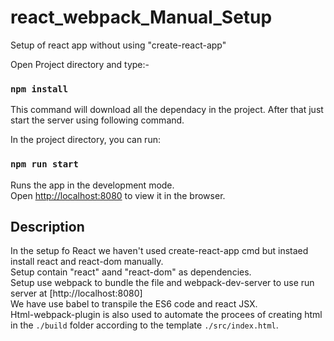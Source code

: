 # react_webpack_Manual_Setup
Setup of react app without using "create-react-app"

Open Project directory and type:-
### `npm install`

This command will download all the dependacy in the project. After that just start the server using following command.

In the project directory, you can run:

### `npm run start`

Runs the app in the development mode.<br>
Open [http://localhost:8080](http://localhost:8080) to view it in the browser.

## Description

In the setup fo React we haven't used create-react-app cmd but instaed install react and react-dom manually.</br>
Setup contain "react" aand "react-dom" as dependencies.</br>
Setup use webpack to bundle the file and webpack-dev-server to use run server at [http://localhost:8080]</br>
We have use babel to transpile the ES6 code and react JSX.</br>
Html-webpack-plugin is also used to automate the procees of creating html in the `./build` folder according to the template `./src/index.html`.</br>

